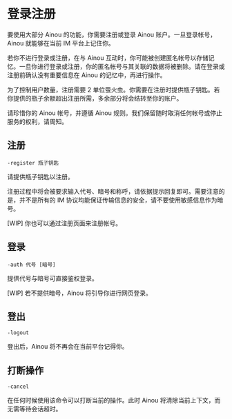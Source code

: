 # 登录注册

要使用大部分 Ainou 的功能，你需要注册或登录 Ainou 账户。一旦登录帐号，Ainou 就能够在当前 IM 平台上记住你。

若你不进行登录或注册，在与 Ainou 互动时，你可能被创建匿名帐号以存储记忆。一旦你进行登录或注册，你的匿名帐号与其关联的数据将被删除。请在登录或注册前确认没有重要信息在 Ainou 的记忆中，再进行操作。

为了控制用户数量，注册需要 2 单位萤火虫。你需要在注册时提供瓶子钥匙。若你提供的瓶子余额超出注册所需，多余部分将会结转至你的账户。

请珍惜你的 Ainou 帐号，并遵循 Ainou 规则。我们保留随时取消任何帐号或停止服务的权利，请周知。

## 注册

```aql
-register 瓶子钥匙
```

请提供瓶子钥匙以注册。

注册过程中将会被要求输入代号、暗号和称呼，请依据提示回复即可。需要注意的是，并不是所有的 IM 协议均能保证传输信息的安全，请不要使用敏感信息作为暗号。

[WIP] 你也可以通过注册页面来注册帐号。

## 登录

```aql
-auth 代号 [暗号]
```

提供代号与暗号可直接鉴权登录。

[WIP] 若不提供暗号，Ainou 将引导你进行网页登录。

## 登出

```aql
-logout
```

登出后，Ainou 将不再会在当前平台记得你。

## 打断操作

```aql
-cancel
```

在任何时候使用该命令可以打断当前的操作。此时 Ainou 将清除当前上下文，而无需等待会话超时。